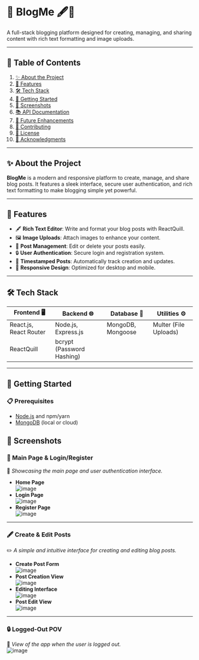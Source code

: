 # 🚀 **BlogMe** 🖋️📸  

A full-stack blogging platform designed for creating, managing, and sharing content with rich text formatting and image uploads.

---

## **📑 Table of Contents**
1. [✨ About the Project](#-about-the-project)
2. [🌟 Features](#-features)
3. [🛠️ Tech Stack](#️-tech-stack)
4. [🚀 Getting Started](#-getting-started)
5. [📸 Screenshots](#-screenshots)
6. [📚 API Documentation](#-api-documentation)
7. [🔮 Future Enhancements](#-future-enhancements)
8. [🤝 Contributing](#-contributing)
9. [📜 License](#-license)
10. [🙌 Acknowledgments](#-acknowledgments)

---

## **✨ About the Project**

**BlogMe** is a modern and responsive platform to create, manage, and share blog posts. It features a sleek interface, secure user authentication, and rich text formatting to make blogging simple yet powerful.

---

## **🌟 Features**

- 🖋️ **Rich Text Editor**: Write and format your blog posts with ReactQuill.
- 🖼️ **Image Uploads**: Attach images to enhance your content.
- 📂 **Post Management**: Edit or delete your posts easily.
- 🔒 **User Authentication**: Secure login and registration system.
- 📅 **Timestamped Posts**: Automatically track creation and updates.
- 📱 **Responsive Design**: Optimized for desktop and mobile.

---

## **🛠️ Tech Stack**

| **Frontend** 🖥️         | **Backend** 🌐        | **Database** 💾       | **Utilities** ⚙️            |
|--------------------------|-----------------------|-----------------------|-----------------------------|
| React.js, React Router   | Node.js, Express.js  | MongoDB, Mongoose     | Multer (File Uploads)       |
| ReactQuill               | bcrypt (Password Hashing) |                   |                            |

---

## **🚀 Getting Started**

### **📋 Prerequisites**
- [Node.js](https://nodejs.org) and npm/yarn
- [MongoDB](https://www.mongodb.com) (local or cloud)

## 📸 Screenshots

### 🌟 Main Page & Login/Register
🚪 _Showcasing the main page and user authentication interface._
- **Home Page**  
  ![image](https://github.com/user-attachments/assets/6ed44876-85ce-4115-94db-951dd80d8dcd)  
- **Login Page**  
  ![image](https://github.com/user-attachments/assets/0e11907d-e0a3-46a1-9afb-fc1ba6c2b2f9)  
- **Register Page**  
  ![image](https://github.com/user-attachments/assets/e8dc117b-80f4-43ad-93e1-bf4362e0b82f)

---

### 🖋️ Create & Edit Posts
✏️ _A simple and intuitive interface for creating and editing blog posts._  
- **Create Post Form**  
  ![image](https://github.com/user-attachments/assets/b30ec0c1-e2c3-431d-88af-c47fd599d032)  
- **Post Creation View**  
  ![image](https://github.com/user-attachments/assets/59f855a0-c877-43f5-b85c-a6d8d7d8a52b)  
- **Editing Interface**  
  ![image](https://github.com/user-attachments/assets/22ff8290-a80b-44a5-ab61-ec0552f3ba91)  
- **Post Edit View**  
  ![image](https://github.com/user-attachments/assets/d19a63bb-2692-4094-8c38-645648be0e18)

---

### 🔒 Logged-Out POV
👤 _View of the app when the user is logged out._  
![image](https://github.com/user-attachments/assets/02ce719a-e87f-416c-b745-f765552aeca7)

